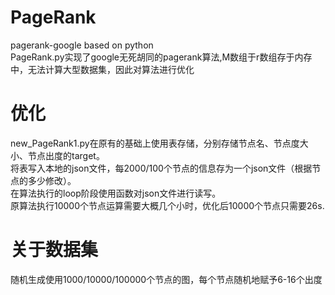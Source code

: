 # PageRank
pagerank-google based on python  
PageRank.py实现了google无死胡同的pagerank算法,M数组于r数组存于内存中，无法计算大型数据集，因此对算法进行优化  
# 优化  
new_PageRank1.py在原有的基础上使用表存储，分别存储节点名、节点度大小、节点出度的target。  
将表写入本地的json文件，每2000/100个节点的信息存为一个json文件（根据节点的多少修改）。  
在算法执行的loop阶段使用函数对json文件进行读写。  
原算法执行10000个节点运算需要大概几个小时，优化后10000个节点只需要26s.
# 关于数据集  
随机生成使用1000/10000/100000个节点的图，每个节点随机地赋予6-16个出度
